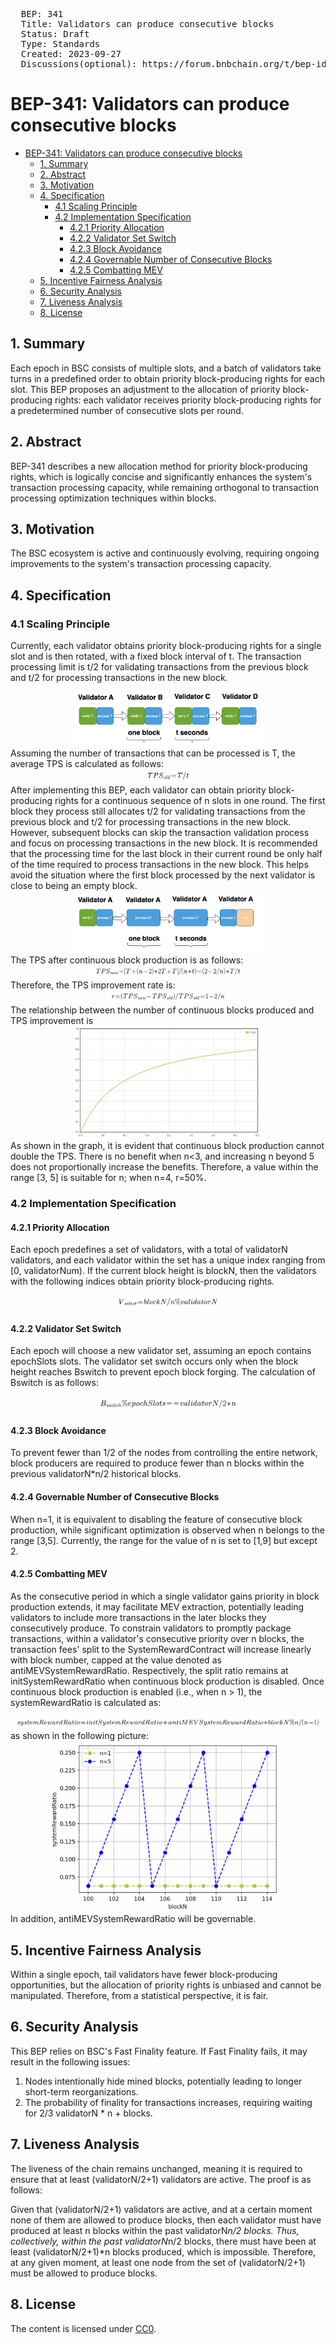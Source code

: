 <pre>
  BEP: 341
  Title: Validators can produce consecutive blocks
  Status: Draft
  Type: Standards
  Created: 2023-09-27
  Discussions(optional): https://forum.bnbchain.org/t/bep-idea-validators-can-produce-consecutive-blocks/2052
</pre>

# BEP-341: Validators can produce consecutive blocks

<!-- @import "[TOC]" {cmd="toc" depthFrom=1 depthTo=6 orderedList=false} -->

<!-- code_chunk_output -->

- [BEP-341: Validators can produce consecutive blocks](#bep-341-validators-can-produce-consecutive-blocks)
  - [1. Summary](#1-summary)
  - [2. Abstract](#2-abstract)
  - [3. Motivation](#3-motivation)
  - [4. Specification](#4-specification)
    - [4.1 Scaling Principle](#41-scaling-principle)
    - [4.2 Implementation Specification](#42-implementation-specification)
      - [4.2.1 Priority Allocation](#421-priority-allocation)
      - [4.2.2 Validator Set Switch](#422-validator-set-switch)
      - [4.2.3 Block Avoidance](#423-block-avoidance)
      - [4.2.4 Governable Number of Consecutive Blocks](#424-governable-number-of-consecutive-blocks)
      - [4.2.5 Combatting MEV](#425-combatting-mev)
  - [5. Incentive Fairness Analysis](#5-incentive-fairness-analysis)
  - [6. Security Analysis](#6-security-analysis)
  - [7. Liveness Analysis](#7-liveness-analysis)
  - [8. License](#8-license)

<!-- /code_chunk_output -->

## 1. Summary 
Each epoch in BSC consists of multiple slots, and a batch of validators take turns in a predefined order to obtain priority block-producing rights for each slot. This BEP proposes an adjustment to the allocation of priority block-producing rights: each validator receives priority block-producing rights for a predetermined number of consecutive slots per round.
## 2. Abstract 
BEP-341 describes a new allocation method for priority block-producing rights, which is logically concise and significantly enhances the system's transaction processing capacity, while remaining orthogonal to transaction processing optimization techniques within blocks.
## 3. Motivation 
The BSC ecosystem is active and continuously evolving, requiring ongoing improvements to the system's transaction processing capacity.
## 4. Specification 
### 4.1 Scaling Principle 
Currently, each validator obtains priority block-producing rights for a single slot and is then rotated, with a fixed block interval of t. The transaction processing limit is t/2 for validating transactions from the previous block and t/2 for processing transactions in the new block.
<div align="center">
<img src=./assets/bep-341/4.1-1.png width=60% />
</div>
Assuming the number of transactions that can be processed is T, the average TPS is calculated as follows:
<div align="center">
<img src=./assets/bep-341/4.1-2.png width=18% />
</div>
After implementing this BEP, each validator can obtain priority block-producing rights for a continuous sequence of n slots in one round. The first block they process still allocates t/2 for validating transactions from the previous block and t/2 for processing transactions in the new block. However, subsequent blocks can skip the transaction validation process and focus on processing transactions in the new block. It is recommended that the processing time for the last block in their current round be only half of the time required to process transactions in the new block. This helps avoid the situation where the first block processed by the next validator is close to being an empty block.
<div align="center">
<img src=./assets/bep-341/4.1-3.png width=60% />
</div>
The TPS after continuous block production is as follows:
<div align="center">
<img src=./assets/bep-341/4.1-4.png width=50% />
</div>
Therefore, the TPS improvement rate is:
<div align="center">
<img src=./assets/bep-341/4.1-5.png width=40% />
</div>
The relationship between the number of continuous blocks produced and TPS improvement is 
<div align="center">
<img src=./assets/bep-341/4.1-6.png width=60% />
</div>
As shown in the graph, it is evident that continuous block production cannot double the TPS. There is no benefit when n<3, and increasing n beyond 5 does not proportionally increase the benefits. Therefore, a value within the range [3, 5] is suitable for n; when n=4, r=50%.

### 4.2 Implementation Specification 
#### 4.2.1 Priority Allocation 
Each epoch predefines a set of validators, with a total of validatorN validators, and each validator within the set has a unique index ranging from [0, validatorNum). If the current block height is blockN, then the validators with the following indices obtain priority block-producing rights.
<div align="center">
<img src=./assets/bep-341/4.2.1.png width=36% />
</div>

#### 4.2.2 Validator Set Switch 
Each epoch will choose a new validator set, assuming an epoch contains epochSlots slots. The validator set switch occurs only when the block height reaches Bswitch to prevent epoch block forging. The calculation of Bswitch is as follows:
<div align="center">
<img src=./assets/bep-341/4.2.2.png width=48% />
</div>

#### 4.2.3 Block Avoidance
To prevent fewer than 1/2 of the nodes from controlling the entire network, block producers are required to produce fewer than n blocks within the previous validatorN*n/2 historical blocks.

#### 4.2.4 Governable Number of Consecutive Blocks
When n=1, it is equivalent to disabling the feature of consecutive block production, while significant optimization is observed when n belongs to the range [3,5]. Currently, the range for the value of n is set to [1,9] but except 2.

#### 4.2.5 Combatting MEV
As the consecutive period in which a single validator gains priority in block production extends, it may facilitate MEV extraction, potentially leading validators to include more transactions in the later blocks they consecutively produce. To constrain validators to promptly package transactions, within a validator's consecutive priority over n blocks, the transaction fees' split to the SystemRewardContract will increase linearly with block number, capped at the value denoted as antiMEVSystemRewardRatio.
Respectively, the split ratio remains at initSystemRewardRatio when continuous block production is disabled. Once continuous block production is enabled (i.e., when n > 1), the systemRewardRatio is calculated as:
<div align="center">
<img src=./assets/bep-341/4.2.5-1.png width=150% />
</div>
as shown in the following picture:
<div align="center">
<img src=./assets/bep-341/4.2.5-2.png width=75% />
</div>
In addition, antiMEVSystemRewardRatio will be governable.

## 5. Incentive Fairness Analysis
Within a single epoch, tail validators have fewer block-producing opportunities, but the allocation of priority rights is unbiased and cannot be manipulated. Therefore, from a statistical perspective, it is fair.
## 6. Security Analysis
This BEP relies on BSC's Fast Finality feature. If Fast Finality fails, it may result in the following issues:
1. Nodes intentionally hide mined blocks, potentially leading to longer short-term reorganizations. 
2. The probability of finality for transactions increases, requiring waiting for 2/3 validatorN * n + blocks. 

## 7. Liveness Analysis
The liveness of the chain remains unchanged, meaning it is required to ensure that at least (validatorN/2+1) validators are active. The proof is as follows:

Given that (validatorN/2+1) validators are active, and at a certain moment none of them are allowed to produce blocks, then each validator must have produced at least n blocks within the past validatorN*n/2 blocks. Thus, collectively, within the past validatorN*n/2 blocks, there must have been at least (validatorN/2+1)*n blocks produced, which is impossible. Therefore, at any given moment, at least one node from the set of (validatorN/2+1) must be allowed to produce blocks.

## 8. License
The content is licensed under [CC0](https://creativecommons.org/publicdomain/zero/1.0/).
